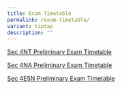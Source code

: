 ```yaml
---
title: Exam Timetable
permalink: /exam-timetable/
variant: tiptap
description: ""
---
```

<p><a href="/files/2024/Exam Timetable/2024_Sec_4T_Preliminary_Exam_Timetable_updated_28_Jun.pdf" rel="noopener noreferrer nofollow" target="_blank">Sec 4NT Preliminary Exam Timetable</a>
</p>
<p><a href="/files/2024/Exam Timetable/2024_Sec_4N_Preliminary_Exam_Timetable_updated_28_Jun.pdf" rel="noopener noreferrer nofollow" target="_blank">Sec 4NA Preliminary Exam Timetable</a>
</p>
<p><a href="/files/2024/Exam Timetable/2024_Sec_4E5N_Preliminary_Exam_Timetable_updated_28_Jun.pdf" rel="noopener noreferrer nofollow" target="_blank">Sec 4E5N Preliminary Exam Timetable</a>
</p>